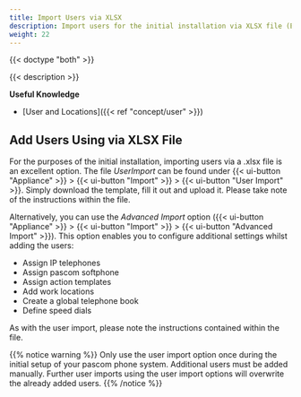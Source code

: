 ```yaml
---
title: Import Users via XLSX
description: Import users for the initial installation via XLSX file (Excel, Open Office, Libreoffice, etc)
weight: 22
---
```


{{< doctype "both" >}}

{{< description >}}

**Useful Knowledge**
 
 * [User and Locations]({{< ref "concept/user" >}})

## Add Users Using via XLSX File

For the purposes of the initial installation, importing users via a .xlsx file is an excellent option. The file *UserImport* can be found under {{< ui-button "Appliance" >}} > {{< ui-button "Import" >}} > {{< ui-button "User Import" >}}. Simply download the template, fill it out and upload it. Please take note of the instructions within the file.

Alternatively, you can use the *Advanced Import* option ({{< ui-button "Appliance" >}} > {{< ui-button "Import" >}} > {{< ui-button "Advanced Import" >}}). This option enables you to configure additional settings whilst adding the users:

* Assign IP telephones
* Assign pascom softphone
* Assign action templates
* Add work locations
* Create a global telephone book
* Define speed dials

As with the user import, please note the instructions contained within the file.

{{% notice warning %}}
Only use the user import option once during the initial setup of your pascom phone system. Additional users must be added manually. Further user imports using the user import options will overwrite the already added users.
{{% /notice %}}

